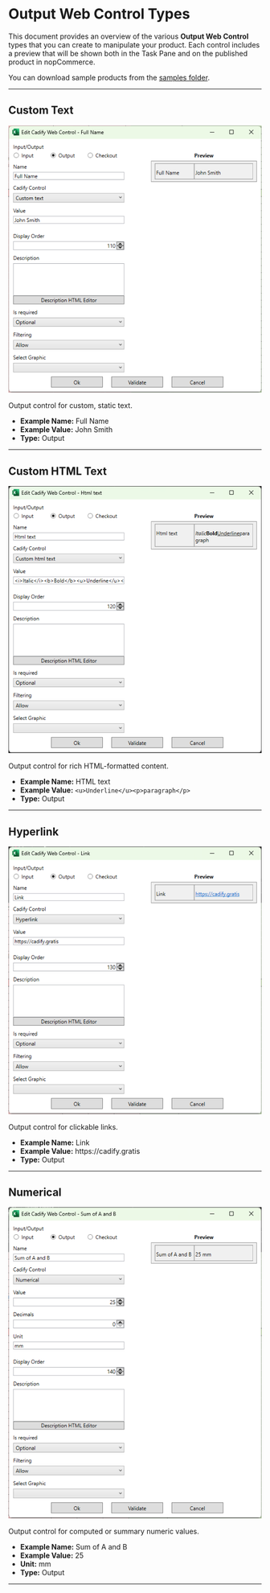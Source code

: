# Output Web Control Types

<p>This document provides an overview of the various <strong>Output Web Control</strong> types that you can create to manipulate your product. Each control includes a preview that will be shown both in the Task Pane and on the published product in nopCommerce.</p>

<p>You can download sample products from the <a href="https://github.com/Cadify/Cadify-Light-User-Manual/tree/main/samples">samples folder</a>.</p>

---

## Custom Text

<div class="grid">
  <div class="col-4">
    <img src="https://raw.githubusercontent.com/Cadify/Cadify-Light-User-Manual/main/docs/controls/images/custom_text_wizard.png" alt="Custom Text Wizard">
  </div>
  <div class="col-8">
    <p>Output control for custom, static text.</p>
    <ul>
      <li><strong>Example Name:</strong> Full Name</li>
      <li><strong>Example Value:</strong> John Smith</li>
      <li><strong>Type:</strong> Output</li>
    </ul>
  </div>
</div>

---

## Custom HTML Text

<div class="grid">
  <div class="col-4">
    <img src="https://raw.githubusercontent.com/Cadify/Cadify-Light-User-Manual/main/docs/controls/images/custom_html_text_wizard.png" alt="Custom HTML Text Wizard">
  </div>
  <div class="col-8">
    <p>Output control for rich HTML-formatted content.</p>
    <ul>
      <li><strong>Example Name:</strong> HTML text</li>
      <li><strong>Example Value:</strong> <code>&lt;u&gt;Underline&lt;/u&gt;&lt;p&gt;paragraph&lt;/p&gt;</code></li>
      <li><strong>Type:</strong> Output</li>
    </ul>
  </div>
</div>

---

## Hyperlink

<div class="grid">
  <div class="col-4">
    <img src="https://raw.githubusercontent.com/Cadify/Cadify-Light-User-Manual/main/docs/controls/images/hyperlink_wizard.png" alt="Hyperlink Wizard">
  </div>
  <div class="col-8">
    <p>Output control for clickable links.</p>
    <ul>
      <li><strong>Example Name:</strong> Link</li>
      <li><strong>Example Value:</strong> https://cadify.gratis</li>
      <li><strong>Type:</strong> Output</li>
    </ul>
  </div>
</div>

---

## Numerical

<div class="grid">
  <div class="col-4">
    <img src="https://raw.githubusercontent.com/Cadify/Cadify-Light-User-Manual/main/docs/controls/images/numerical_output_wizard.png" alt="Numerical Output Wizard">
  </div>
  <div class="col-8">
    <p>Output control for computed or summary numeric values.</p>
    <ul>
      <li><strong>Example Name:</strong> Sum of A and B</li>
      <li><strong>Example Value:</strong> 25</li>
      <li><strong>Unit:</strong> mm</li>
      <li><strong>Type:</strong> Output</li>
    </ul>
  </div>
</div>

---
